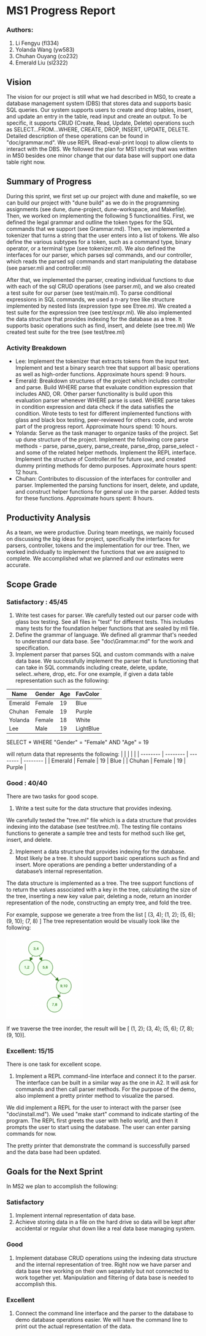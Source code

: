 # MS1 Progress Report

### Authors:
1. Li Fengyu (fl334)
2. Yolanda Wang (yw583)
3. Chuhan Ouyang (co232)
4. Emerald Liu (sl2322)

## Vision
The vision for our project is still what we had described in MS0, to create a database management system (DBS) that stores data and supports basic SQL queries. Our system supports users to create and drop tables, insert, and update an entry in the table, read input and create an output. To be specific, it supports CRUD (Create, Read, Update, Delete) operations such as SELECT…FROM…WHERE, CREATE, DROP, INSERT, UPDATE, DELETE. Detailed description of these operations can be found in "doc/grammar.md". We use REPL (Read-eval-print loop) to allow clients to interact with the DBS. We followed the plan for MS1 strictly that was written in MS0 besides one minor change that our data base will support one data table right now.


## Summary of Progress
During this sprint, we first set up our project with dune and makefile, so we can build our project with "dune build" as we do in the programming assignments (see dune, dune-project, dune-workspace, and Makefile). Then, we worked on implementing the following 5 functionalities. First, we defined the legal grammar and outline the token types for the SQL commands that we support (see Grammar.md). Then, we implemented a tokenizer that turns a string that the user enters into a list of tokens. We also define the various subtypes for a token, such as a command type, binary operator, or a terminal type (see tokenizer.ml).
We also defined the interfaces for our parser, which parses sql commands, and our controller, which reads the parsed sql commands and start manipulating the database (see parser.mli and controller.mli)

After that, we implemented the parser, creating individual functions to due with each of the sql CRUD operations (see parser.ml), and we also created a test suite for our parser (see test/main.ml). To parse conditional expressions in SQL commands, we used a n-ary tree like structure implemented by nested lists (expression type see Etree.m). We created a test suite for the expression tree (see test/expr.ml). We also implemented the data structure that provides indexing for the database as a tree. It supports basic operations such as find, insert, and delete (see tree.ml) We created test suite for the tree (see test/tree.ml)


### Activity Breakdown
- Lee: Implement the tokenizer that extracts tokens from the input text. Implement and test a binary search tree that support all basic operations as well as high-order functions. Approximate hours spend: 9 hours.
- Emerald: Breakdown structures of the project which includes controller and parse. Build WHERE parse that evaluate condition expression that includes AND, OR. Other parser functionality is build upon this evaluation parser whenever WHERE parse is used. WHERE parse takes in condition expression and data check if the data satisfies the condition. Wrote tests to test for different implemented functions with glass and black box testing, peer-reviewed for others code, and wrote part of the progress report. Approximate hours spend: 10 hours.
- Yolanda: Serve as the task manager to organize tasks of the project. Set up dune structure of the project. Implement the following core parse methods - parse, parse_query, parse_create, parse_drop, parse_select - and some of the related helper methods. Implement the REPL interface. Implement the structure of Controller.ml for future use, and created dummy printing methods for demo purposes. Approximate hours spent: 12 hours.
- Chuhan: Contributes to discussion of the interfaces for controller and parser. Implemented the parsing functions for insert, delete, and update, and construct helper functions for general use in the parser.  Added tests for these functions. Approximate hours spent: 8 hours.

## Productivity Analysis
As a team, we were productive. During team meetings, we mainly focused on discussing the big ideas for project, specifically the interfaces for parsers, controller, tokens and the implementation for our tree. Then, we worked individually to implement the functions that we are assigned to complete. We accomplished what we planned and our estimates were accurate.

## Scope Grade
### Satisfactory : 45/45
1. Write test cases for parser.
We carefully tested out our parser code with glass box testing. See all files in "test\" for different tests. This includes many tests for the foundation helper functions that are sealed by mli file.
2. Define the grammar of language.
We defined all grammar that's needed to understand our data base. See "doc\Grammar.md" for the work and specification.
3. Implement parser that parses SQL and custom commands with a naive data base.
We successfully implement the parser that is functioning that can take in SQL commands including create, delete, update, select..where, drop, etc. For one example, if given a data table representation such as the following:

| Name    | Gender | Age | FavColor  |
| ------- | ------ | --- | --------- |
| Emerald | Female | 19  | Blue      |
| Chuhan  | Female | 19  | Purple    |
| Yolanda | Female | 18  | White     |
| Lee     | Male   | 19  | LightBlue |

SELECT * WHERE "Gender" = "Female" AND "Age" = 19

will return data that represents the following:
| <!-- --> | <!-- --> | <!-- --> | <!-- --> |
| -------- | -------- | -------- | -------- |
| Emerald  | Female   | 19       | Blue     |
| Chuhan   | Female   | 19       | Purple   |


### Good : 40/40
There are two tasks for good scope.

1. Write a test suite for the data structure that provides indexing.

We carefully tested the "tree.ml" file which is a data structure that provides
indexing into the database (see test/tree.ml). The testing file contains
functions to generate a sample tree and tests for method such like
get, insert, and delete.


2. Implement a data structure that provides indexing for the database. Most likely be a tree. It should support basic operations such as find and insert. More operations are pending a better understanding of a database’s internal representation.

The data structure is implemented as a tree. The tree support functions of to return the values associated with a key in the tree, calculating the size
of the tree, inserting a new key value pair, deleting a node, return an inorder
representation of the node, constructing an empty tree, and fold the tree.

For example, suppose we generate a tree from the list
[ (3, 4); (1, 2); (5, 6); (9, 10); (7, 8) ]
The tree representation would be visually look like the following:

<img src="sample_tree.jpg" width="200"/>

If we traverse the tree inorder, the result will be [ (1, 2); (3, 4); (5, 6); (7, 8); (9, 10)]. 


### Excellent: 15/15
There is one task for excellent scope.

1. Implement a REPL command-line interface and connect it to the parser. The interface can be built in a similar way as the one in A2. It will ask for commands and then call parser methods. For the purpose of the demo, also implement a pretty printer method to visualize the parsed.

We did implement a REPL for the user to interact with the parser (see "doc\install.md"). We used "make start" command to indicate starting of the program. The REPL first greets the user with hello world, and then it prompts the user to start using the database. The user can enter parsing commands for now.

The pretty printer that demonstrate the command is successfully parsed and the data base had been updated.


## Goals for the Next Sprint
In MS2 we plan to accomplish the following:
### Satisfactory
1. Implement internal representation of data base.
2. Achieve storing data in a file on the hard drive so data will be kept after accidental or regular shut down like a real data base managing system.
### Good
1. Implement database CRUD operations using the indexing data structure and the internal representation of tree. Right now we have parser and data base tree working on their own separately but not connected to work together yet. Manipulation and filtering of data base is needed to accomplish this.
### Excellent
1. Connect the command line interface and the parser to the database to demo database operations easier. We will have the command line to print out the actual representation of the data.